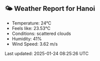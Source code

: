 <!-- WEATHER-START -->
## 🌤 Weather Report for Hanoi

- Temperature: 24°C
- Feels like: 23.53°C
- Conditions: scattered clouds
- Humidity: 41%
- Wind Speed: 3.62 m/s

Last updated: 2025-01-24 08:25:26 UTC
<!-- WEATHER-END -->
